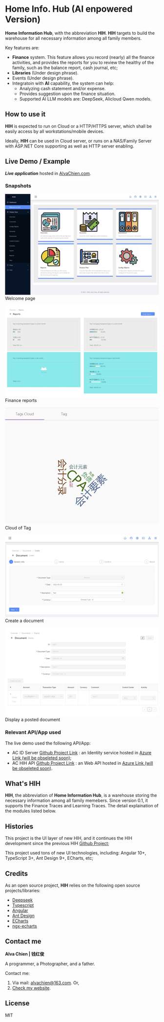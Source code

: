 # Home Info. Hub (AI enpowered Version)

**Home Information Hub**, with the abbreviation **HIH**. **HIH** targets to build the warehouse for all necessary information among all family members. 

Key features are:

- **Finance** system. This feature allows you record (nearly) all the finance activities, and provides the reports for you to review the healthy of the family, such as the balance report, cash journal, etc;
- **Libraries** (Under design phrase).
- Events (Under design phrase).
- Integratoin with **AI** capability, the system can help:
    - Analyzing cash statement and/or expense. 
    - Provides suggestion upon the finance situation.  
    - Supported AI LLM models are: DeepSeek, Alicloud Qwen models.


## How to use it


**HIH** is expected to run on Cloud or a HTTP/HTTPS server, which shall be easily access by all workstations/mobile devices.     


Ideally, **HIH** can be used in Cloud server, or runs on a NAS/Family Server with ASP.NET Core supporting as well as HTTP server enabling.     


## Live Demo / Example

***Live application***  hosted in [AlvaChien.com](http://www.alvachien.com/hih).   

### Snapshots

![Image of Index page](https://github.com/alvachien/achihui/blob/master/docs/images/index.JPG)
Welcome page


![Image of Finance report](https://github.com/alvachien/achihui/blob/master/docs/images/finance_report.JPG)
Finance reports


![Image of Tag Cloud](https://github.com/alvachien/achihui/blob/master/docs/images/tag_cloud.JPG)
Cloud of Tag


![Image of Create Document](https://github.com/alvachien/achihui/blob/master/docs/images/create_doc.JPG)
Create a document


![Image of Document display](https://github.com/alvachien/achihui/blob/master/docs/images/display_doc.JPG)
Display a posted document   


### Relevant API/App used

The live demo used the following API/App:

- AC ID Server [Github Project Link](https://github.com/alvachien/acidserver) : an Identity service hosted in [Azure Link (will be obseleted soon)](https://acidserver.azurewebsites.net);
- AC HIH API [Github Project Link](https://github.com/alvachien/achihapi) : an Web API hosted in [Azure Link (will be obseleted soon)](https://achihapi.azurewebsites.net).


## What's HIH


**HIH**, the abbreviation of **Home Information Hub**, is a warehouse storing the necessary information among all family memebers.
Since version 0.1, it supports the Finance Traces and Learning Traces. The detail explaination of the modules listed below. 

## Histories

This project is the UI layer of new HIH, and it continues the HIH development since the previous HIH [Github Project](https://github.com/alvachien/hih);

This project used tons of new UI technologies, including: Angular 10+, TypeScript 3+, Ant Design 9+, ECharts, etc;   

## Credits

As an open source project, **HIH** relies on the following open source projects/libraries:

* [Deepseek](https://deepseek.com)
* [Typescript](https://www.typescriptlang.org)
* [Angular](https://github.com/angular/angular)
* [Ant Design](https://ng.ant.design)
* [ECharts](https://echarts.apache.org)
* [ngx-echarts](https://github.com/xieziyu/ngx-echarts/)


## Contact me

**Alva Chien | 钱红俊**

A programmer, a Photographer, and a father. 

Contact me:

1. Via mail: alvachien@163.com. Or,
2. [Check my website](https://www.alvachien.com). 
 
## License
MIT
